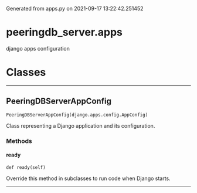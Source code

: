 Generated from apps.py on 2021-09-17 13:22:42.251452

# peeringdb_server.apps

django apps configuration

# Classes
---

## PeeringDBServerAppConfig

```
PeeringDBServerAppConfig(django.apps.config.AppConfig)
```

Class representing a Django application and its configuration.


### Methods

#### ready
`def ready(self)`

Override this method in subclasses to run code when Django starts.

---
